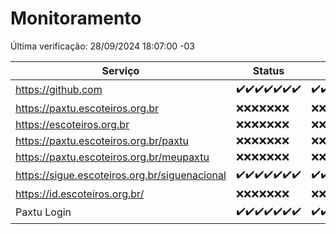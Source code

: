 # Monitoramento

Última verificação: 28/09/2024 18:07:00 -03

|Serviço|Status|Últimas 24h|
|---|---|---|
|https://github.com|<span title="2024-09-21: OK=23">✔️</span><span title="2024-09-22: OK=23">✔️</span><span title="2024-09-23: OK=23">✔️</span><span title="2024-09-24: OK=23">✔️</span><span title="2024-09-25: OK=23">✔️</span><span title="2024-09-26: OK=23">✔️</span><span title="2024-09-27: OK=20">✔️</span>|<span title="27/09/2024 18:07:00 -03 : 200">✔️</span><span title="27/09/2024 19:07:00 -03 : 200">✔️</span><span title="27/09/2024 20:07:00 -03 : 200">✔️</span><span title="27/09/2024 21:39:00 -03 : 200">✔️</span><span title="27/09/2024 23:09:00 -03 : 200">✔️</span><span title="28/09/2024 00:12:00 -03 : 200">✔️</span><span title="28/09/2024 01:09:00 -03 : 200">✔️</span><span title="28/09/2024 02:07:00 -03 : 200">✔️</span><span title="28/09/2024 03:10:00 -03 : 200">✔️</span><span title="28/09/2024 04:06:00 -03 : 200">✔️</span><span title="28/09/2024 05:10:00 -03 : 200">✔️</span><span title="28/09/2024 06:07:00 -03 : 200">✔️</span><span title="28/09/2024 07:07:00 -03 : 200">✔️</span><span title="28/09/2024 08:07:00 -03 : 200">✔️</span><span title="28/09/2024 09:13:00 -03 : 200">✔️</span><span title="28/09/2024 10:12:00 -03 : 200">✔️</span><span title="28/09/2024 11:06:00 -03 : 200">✔️</span><span title="28/09/2024 12:08:00 -03 : 200">✔️</span><span title="28/09/2024 13:08:00 -03 : 200">✔️</span><span title="28/09/2024 14:06:00 -03 : 200">✔️</span><span title="28/09/2024 15:09:00 -03 : 200">✔️</span><span title="28/09/2024 16:04:00 -03 : 200">✔️</span><span title="28/09/2024 17:08:00 -03 : 200">✔️</span><span title="28/09/2024 18:07:00 -03 : 200">✔️</span>|
|https://paxtu.escoteiros.org.br|<span title="2024-09-21: Falhas=23">❌</span><span title="2024-09-22: Falhas=23">❌</span><span title="2024-09-23: Falhas=23">❌</span><span title="2024-09-24: Falhas=23">❌</span><span title="2024-09-25: Falhas=23">❌</span><span title="2024-09-26: Falhas=23">❌</span><span title="2024-09-27: Falhas=20">❌</span>|<span title="27/09/2024 18:07:00 -03 : 403">❌</span><span title="27/09/2024 19:07:00 -03 : 403">❌</span><span title="27/09/2024 20:07:00 -03 : 403">❌</span><span title="27/09/2024 21:39:00 -03 : 403">❌</span><span title="27/09/2024 23:09:00 -03 : 403">❌</span><span title="28/09/2024 00:12:00 -03 : 403">❌</span><span title="28/09/2024 01:09:00 -03 : 403">❌</span><span title="28/09/2024 02:07:00 -03 : 403">❌</span><span title="28/09/2024 03:10:00 -03 : 403">❌</span><span title="28/09/2024 04:06:00 -03 : 403">❌</span><span title="28/09/2024 05:10:00 -03 : 403">❌</span><span title="28/09/2024 06:07:00 -03 : 403">❌</span><span title="28/09/2024 07:07:00 -03 : 403">❌</span><span title="28/09/2024 08:07:00 -03 : 403">❌</span><span title="28/09/2024 09:13:00 -03 : 403">❌</span><span title="28/09/2024 10:12:00 -03 : 403">❌</span><span title="28/09/2024 11:06:00 -03 : 403">❌</span><span title="28/09/2024 12:08:00 -03 : 403">❌</span><span title="28/09/2024 13:08:00 -03 : 403">❌</span><span title="28/09/2024 14:06:00 -03 : 403">❌</span><span title="28/09/2024 15:09:00 -03 : 403">❌</span><span title="28/09/2024 16:04:00 -03 : 403">❌</span><span title="28/09/2024 17:08:00 -03 : 403">❌</span><span title="28/09/2024 18:07:00 -03 : 403">❌</span>|
|https://escoteiros.org.br|<span title="2024-09-21: Falhas=23">❌</span><span title="2024-09-22: Falhas=23">❌</span><span title="2024-09-23: Falhas=23">❌</span><span title="2024-09-24: Falhas=23">❌</span><span title="2024-09-25: Falhas=23">❌</span><span title="2024-09-26: Falhas=23">❌</span><span title="2024-09-27: Falhas=20">❌</span>|<span title="27/09/2024 18:07:00 -03 : 403">❌</span><span title="27/09/2024 19:07:00 -03 : 403">❌</span><span title="27/09/2024 20:07:00 -03 : 403">❌</span><span title="27/09/2024 21:39:00 -03 : 403">❌</span><span title="27/09/2024 23:09:00 -03 : 403">❌</span><span title="28/09/2024 00:12:00 -03 : 403">❌</span><span title="28/09/2024 01:09:00 -03 : 403">❌</span><span title="28/09/2024 02:07:00 -03 : 403">❌</span><span title="28/09/2024 03:10:00 -03 : 403">❌</span><span title="28/09/2024 04:06:00 -03 : 403">❌</span><span title="28/09/2024 05:10:00 -03 : 403">❌</span><span title="28/09/2024 06:07:00 -03 : 403">❌</span><span title="28/09/2024 07:07:00 -03 : 403">❌</span><span title="28/09/2024 08:07:00 -03 : 403">❌</span><span title="28/09/2024 09:13:00 -03 : 403">❌</span><span title="28/09/2024 10:12:00 -03 : 403">❌</span><span title="28/09/2024 11:06:00 -03 : 403">❌</span><span title="28/09/2024 12:08:00 -03 : 403">❌</span><span title="28/09/2024 13:08:00 -03 : 403">❌</span><span title="28/09/2024 14:06:00 -03 : 403">❌</span><span title="28/09/2024 15:09:00 -03 : 403">❌</span><span title="28/09/2024 16:04:00 -03 : 403">❌</span><span title="28/09/2024 17:08:00 -03 : 403">❌</span><span title="28/09/2024 18:07:00 -03 : 403">❌</span>|
|https://paxtu.escoteiros.org.br/paxtu|<span title="2024-09-21: Falhas=23">❌</span><span title="2024-09-22: Falhas=23">❌</span><span title="2024-09-23: Falhas=23">❌</span><span title="2024-09-24: Falhas=23">❌</span><span title="2024-09-25: Falhas=23">❌</span><span title="2024-09-26: Falhas=23">❌</span><span title="2024-09-27: Falhas=20">❌</span>|<span title="27/09/2024 18:07:00 -03 : 403">❌</span><span title="27/09/2024 19:07:00 -03 : 403">❌</span><span title="27/09/2024 20:07:00 -03 : 403">❌</span><span title="27/09/2024 21:39:00 -03 : 403">❌</span><span title="27/09/2024 23:09:00 -03 : 403">❌</span><span title="28/09/2024 00:12:00 -03 : 403">❌</span><span title="28/09/2024 01:09:00 -03 : 403">❌</span><span title="28/09/2024 02:07:00 -03 : 403">❌</span><span title="28/09/2024 03:10:00 -03 : 403">❌</span><span title="28/09/2024 04:06:00 -03 : 403">❌</span><span title="28/09/2024 05:10:00 -03 : 403">❌</span><span title="28/09/2024 06:07:00 -03 : 403">❌</span><span title="28/09/2024 07:07:00 -03 : 403">❌</span><span title="28/09/2024 08:07:00 -03 : 403">❌</span><span title="28/09/2024 09:13:00 -03 : 403">❌</span><span title="28/09/2024 10:12:00 -03 : 403">❌</span><span title="28/09/2024 11:06:00 -03 : 403">❌</span><span title="28/09/2024 12:08:00 -03 : 403">❌</span><span title="28/09/2024 13:08:00 -03 : 403">❌</span><span title="28/09/2024 14:06:00 -03 : 403">❌</span><span title="28/09/2024 15:09:00 -03 : 403">❌</span><span title="28/09/2024 16:04:00 -03 : 403">❌</span><span title="28/09/2024 17:08:00 -03 : 403">❌</span><span title="28/09/2024 18:07:00 -03 : 403">❌</span>|
|https://paxtu.escoteiros.org.br/meupaxtu|<span title="2024-09-21: Falhas=23">❌</span><span title="2024-09-22: Falhas=23">❌</span><span title="2024-09-23: Falhas=23">❌</span><span title="2024-09-24: Falhas=23">❌</span><span title="2024-09-25: Falhas=23">❌</span><span title="2024-09-26: Falhas=23">❌</span><span title="2024-09-27: Falhas=20">❌</span>|<span title="27/09/2024 18:07:00 -03 : 403">❌</span><span title="27/09/2024 19:07:00 -03 : 403">❌</span><span title="27/09/2024 20:07:00 -03 : 403">❌</span><span title="27/09/2024 21:39:00 -03 : 403">❌</span><span title="27/09/2024 23:09:00 -03 : 403">❌</span><span title="28/09/2024 00:12:00 -03 : 403">❌</span><span title="28/09/2024 01:09:00 -03 : 403">❌</span><span title="28/09/2024 02:07:00 -03 : 403">❌</span><span title="28/09/2024 03:10:00 -03 : 403">❌</span><span title="28/09/2024 04:06:00 -03 : 403">❌</span><span title="28/09/2024 05:10:00 -03 : 403">❌</span><span title="28/09/2024 06:07:00 -03 : 403">❌</span><span title="28/09/2024 07:07:00 -03 : 403">❌</span><span title="28/09/2024 08:07:00 -03 : 403">❌</span><span title="28/09/2024 09:13:00 -03 : 403">❌</span><span title="28/09/2024 10:12:00 -03 : 403">❌</span><span title="28/09/2024 11:06:00 -03 : 403">❌</span><span title="28/09/2024 12:08:00 -03 : 403">❌</span><span title="28/09/2024 13:08:00 -03 : 403">❌</span><span title="28/09/2024 14:06:00 -03 : 403">❌</span><span title="28/09/2024 15:09:00 -03 : 403">❌</span><span title="28/09/2024 16:04:00 -03 : 403">❌</span><span title="28/09/2024 17:08:00 -03 : 403">❌</span><span title="28/09/2024 18:07:00 -03 : 403">❌</span>|
|https://sigue.escoteiros.org.br/siguenacional|<span title="2024-09-21: OK=23">✔️</span><span title="2024-09-22: OK=23">✔️</span><span title="2024-09-23: OK=23">✔️</span><span title="2024-09-24: OK=23">✔️</span><span title="2024-09-25: OK=23">✔️</span><span title="2024-09-26: OK=23">✔️</span><span title="2024-09-27: OK=20">✔️</span>|<span title="27/09/2024 18:07:00 -03 : 200">✔️</span><span title="27/09/2024 19:07:00 -03 : 200">✔️</span><span title="27/09/2024 20:07:00 -03 : 200">✔️</span><span title="27/09/2024 21:39:00 -03 : 200">✔️</span><span title="27/09/2024 23:09:00 -03 : 200">✔️</span><span title="28/09/2024 00:12:00 -03 : 200">✔️</span><span title="28/09/2024 01:09:00 -03 : 200">✔️</span><span title="28/09/2024 02:07:00 -03 : 200">✔️</span><span title="28/09/2024 03:10:00 -03 : 200">✔️</span><span title="28/09/2024 04:06:00 -03 : 200">✔️</span><span title="28/09/2024 05:10:00 -03 : 200">✔️</span><span title="28/09/2024 06:07:00 -03 : 200">✔️</span><span title="28/09/2024 07:07:00 -03 : 200">✔️</span><span title="28/09/2024 08:07:00 -03 : 200">✔️</span><span title="28/09/2024 09:13:00 -03 : 200">✔️</span><span title="28/09/2024 10:12:00 -03 : 200">✔️</span><span title="28/09/2024 11:06:00 -03 : 200">✔️</span><span title="28/09/2024 12:08:00 -03 : 200">✔️</span><span title="28/09/2024 13:08:00 -03 : 200">✔️</span><span title="28/09/2024 14:06:00 -03 : 200">✔️</span><span title="28/09/2024 15:09:00 -03 : 200">✔️</span><span title="28/09/2024 16:04:00 -03 : 200">✔️</span><span title="28/09/2024 17:08:00 -03 : 200">✔️</span><span title="28/09/2024 18:07:00 -03 : 200">✔️</span>|
|https://id.escoteiros.org.br/|<span title="2024-09-21: Falhas=23">❌</span><span title="2024-09-22: Falhas=23">❌</span><span title="2024-09-23: Falhas=23">❌</span><span title="2024-09-24: Falhas=23">❌</span><span title="2024-09-25: Falhas=23">❌</span><span title="2024-09-26: Falhas=23">❌</span><span title="2024-09-27: Falhas=20">❌</span>|<span title="27/09/2024 18:07:00 -03 : 403">❌</span><span title="27/09/2024 19:07:00 -03 : 403">❌</span><span title="27/09/2024 20:07:00 -03 : 403">❌</span><span title="27/09/2024 21:39:00 -03 : 403">❌</span><span title="27/09/2024 23:09:00 -03 : 403">❌</span><span title="28/09/2024 00:12:00 -03 : 403">❌</span><span title="28/09/2024 01:09:00 -03 : 403">❌</span><span title="28/09/2024 02:07:00 -03 : 403">❌</span><span title="28/09/2024 03:10:00 -03 : 403">❌</span><span title="28/09/2024 04:07:00 -03 : 403">❌</span><span title="28/09/2024 05:10:00 -03 : 403">❌</span><span title="28/09/2024 06:07:00 -03 : 403">❌</span><span title="28/09/2024 07:07:00 -03 : 403">❌</span><span title="28/09/2024 08:07:00 -03 : 403">❌</span><span title="28/09/2024 09:13:00 -03 : 403">❌</span><span title="28/09/2024 10:12:00 -03 : 403">❌</span><span title="28/09/2024 11:06:00 -03 : 403">❌</span><span title="28/09/2024 12:08:00 -03 : 403">❌</span><span title="28/09/2024 13:08:00 -03 : 403">❌</span><span title="28/09/2024 14:06:00 -03 : 403">❌</span><span title="28/09/2024 15:09:00 -03 : 403">❌</span><span title="28/09/2024 16:04:00 -03 : 403">❌</span><span title="28/09/2024 17:08:00 -03 : 403">❌</span><span title="28/09/2024 18:07:00 -03 : 403">❌</span>|
|Paxtu Login|<span title="2024-09-21: OK=23">✔️</span><span title="2024-09-22: OK=23">✔️</span><span title="2024-09-23: OK=23">✔️</span><span title="2024-09-24: OK=23">✔️</span><span title="2024-09-25: OK=23">✔️</span><span title="2024-09-26: OK=23">✔️</span><span title="2024-09-27: OK=20">✔️</span>|<span title="27/09/2024 18:07:00 -03 : 200">✔️</span><span title="27/09/2024 19:07:00 -03 : 200">✔️</span><span title="27/09/2024 20:07:00 -03 : 200">✔️</span><span title="27/09/2024 21:39:00 -03 : 200">✔️</span><span title="27/09/2024 23:09:00 -03 : 200">✔️</span><span title="28/09/2024 00:12:00 -03 : 200">✔️</span><span title="28/09/2024 01:09:00 -03 : 200">✔️</span><span title="28/09/2024 02:07:00 -03 : 200">✔️</span><span title="28/09/2024 03:10:00 -03 : 200">✔️</span><span title="28/09/2024 04:07:00 -03 : 200">✔️</span><span title="28/09/2024 05:10:00 -03 : 200">✔️</span><span title="28/09/2024 06:07:00 -03 : 200">✔️</span><span title="28/09/2024 07:07:00 -03 : 200">✔️</span><span title="28/09/2024 08:07:00 -03 : 200">✔️</span><span title="28/09/2024 09:13:00 -03 : 200">✔️</span><span title="28/09/2024 10:12:00 -03 : 200">✔️</span><span title="28/09/2024 11:06:00 -03 : 200">✔️</span><span title="28/09/2024 12:08:00 -03 : 200">✔️</span><span title="28/09/2024 13:08:00 -03 : 200">✔️</span><span title="28/09/2024 14:06:00 -03 : 200">✔️</span><span title="28/09/2024 15:09:00 -03 : 200">✔️</span><span title="28/09/2024 16:04:00 -03 : 200">✔️</span><span title="28/09/2024 17:08:00 -03 : 200">✔️</span><span title="28/09/2024 18:07:00 -03 : 200">✔️</span>|
